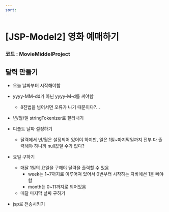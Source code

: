 ```yaml
---
sort:
---
```


# [JSP-Model2] 영화 예매하기

### 코드 : MovieMiddelProject

## 달력 만들기
- 오늘 날짜부터 시작해야함
- yyyy-MM-dd가 아닌 yyyy-M-d를 써야함
  - 8진법을 넘어서면 오류가 나기 때문이다?...
- 년/월/일 stringTokenizer로 잘라내기
- 디폴트 날짜 설정하기
  - 달력에서 년/월은 설정되어 있어야 하지만, 일은 1일~마지막일까지 전부 다 출력해야 하니까 null값일 수가 없다?
- 요일 구하기
  - 매달 1일의 요일을 구해야 달력을 출력할 수 있음
    - week는 1~7까지로 이루어져 있어서 0번부터 시작하는 자바에선 1을 빼야함
    - month는 0~11까지로 되어있음
  - 매달 마지막 날짜 구하기
  
- jsp로 전송시키기



```java

```
